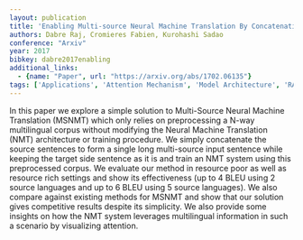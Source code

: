 ```yaml
---
layout: publication
title: 'Enabling Multi-source Neural Machine Translation By Concatenating Source Sentences In Multiple Languages'
authors: Dabre Raj, Cromieres Fabien, Kurohashi Sadao
conference: "Arxiv"
year: 2017
bibkey: dabre2017enabling
additional_links:
  - {name: "Paper", url: "https://arxiv.org/abs/1702.06135"}
tags: ['Applications', 'Attention Mechanism', 'Model Architecture', 'RAG', 'Training Techniques']
---
```

In this paper we explore a simple solution to Multi-Source Neural Machine Translation (MSNMT) which only relies on preprocessing a N-way multilingual corpus without modifying the Neural Machine Translation (NMT) architecture or training procedure. We simply concatenate the source sentences to form a single long multi-source input sentence while keeping the target side sentence as it is and train an NMT system using this preprocessed corpus. We evaluate our method in resource poor as well as resource rich settings and show its effectiveness (up to 4 BLEU using 2 source languages and up to 6 BLEU using 5 source languages). We also compare against existing methods for MSNMT and show that our solution gives competitive results despite its simplicity. We also provide some insights on how the NMT system leverages multilingual information in such a scenario by visualizing attention.
